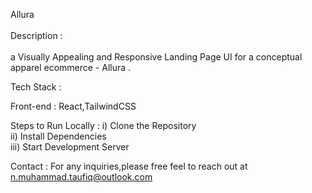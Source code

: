 Allura
<br>
<br>
Description :<br>
<br>
a Visually Appealing and Responsive Landing Page UI for a conceptual apparel ecommerce - Allura .<br>

Tech Stack :

Front-end : React,TailwindCSS

Steps to Run Locally :
i) Clone the Repository <br>
ii) Install Dependencies <br>
iii) Start Development Server <br>

Contact :
For any inquiries,please free feel to reach out at n.muhammad.taufiq@outlook.com
